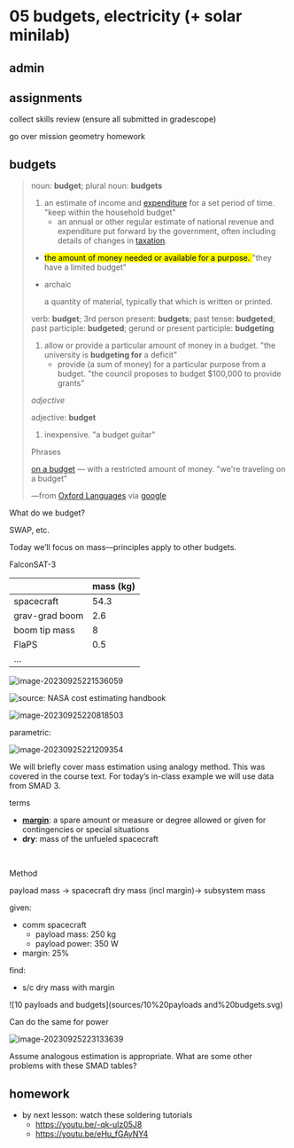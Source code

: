 # 05 budgets, electricity (+ solar minilab)



## admin



## assignments

collect skills review (ensure all submitted in gradescope)

go over mission geometry homework



## budgets

> noun: **budget**; plural noun: **budgets**
>
> 1. an estimate of income and [expenditure](https://www.google.com/search?client=firefox-b-1-d&sa=X&sca_esv=600152964&biw=1467&bih=794&sxsrf=ACQVn0_9oFpqcrOnlUKJa36u8lAHqfESCg:1705807338502&q=expenditure&si=AKbGX_q4mkMHy1Nmq4yITjHYVzepNZyjgEq-7QlV8kSZsYKEM8a3tQaTbp25nPi5hUT3NayRUD5TxvZzFdJGquIJvj1dAz09cWvp5aHCdk-98xHt8McC0Hc%3D&expnd=1) for a set period of time.
>    "keep within the household budget"
>    - an annual or other regular estimate of national revenue and expenditure  put forward by the government, often including details of changes in [taxation](https://www.google.com/search?client=firefox-b-1-d&sa=X&sca_esv=600152964&biw=1467&bih=794&sxsrf=ACQVn0_9oFpqcrOnlUKJa36u8lAHqfESCg:1705807338502&q=taxation&si=AKbGX_qNq0Y8zql7SxzZAf2-HTTOh1bw_qQCWikf_hJXTbtVcH6PqaNHKRArxaMSdc4yWYZfTmhBdoemzlCLKj7kOVauDLaIr23TmaN7f10jS178N21VwDw%3D&expnd=1).
>
> - <mark> the amount of money needed or available for a purpose. </mark>
>   "they have a limited budget"
>
> - archaic
>
>   a quantity of material, typically that which is written or printed.
>
> verb: **budget**; 3rd person present: **budgets**; past tense: **budgeted**; past participle: **budgeted**; gerund or present participle: **budgeting**
>
> 1. allow or provide a particular amount of money in a budget.
>     "the university is **budgeting for** a deficit"
>    - provide (a sum of money) for a particular purpose from a budget.
>      "the council proposes to budget $100,000 to provide grants"
> 
> *adjective*
>
> adjective: **budget**
>
> 1. inexpensive.
>     "a budget guitar"
> 
> 
>
> Phrases
>
> [on a budget](https://www.google.com/search?client=firefox-b-1-d&sa=X&sca_esv=600152964&biw=1467&bih=794&sxsrf=ACQVn0_9oFpqcrOnlUKJa36u8lAHqfESCg:1705807338502&q=on+a+budget&si=AKbGX_qUj39a0n8Hk2tbKEk9_Hqd9DBXowuAu_JzveN8ETGv0xDlQWBw4wRigtB6jfJAAp_knHf2ebwc6iTggkkw07jST4zAmXf-Qrur2se5TTxUgsmlVVA%3D&expnd=1) — with a restricted amount of money.
>"we're traveling on a budget"
> 
> —from [Oxford Languages](https://languages.oup.com/google-dictionary-en) via [google](https://www.google.com/search?client=firefox-b-1-d&sca_esv=600152964&sxsrf=ACQVn0-tTZpyDaoeznhTEfpI2498xCv_xg:1705807322379&q=budget&si=AKbGX_qMqBjhUm3ZRWjCp4_5aZjJTq2_RiUbdgNhdKPatseWO7xduRbipOdvIE7wl1tm_qT625Bfbpk84nL62PYNBcsN_ADVxg%3D%3D&expnd=1&sa=X&ved=2ahUKEwjsrYW8w-2DAxVmlmoFHWnyBQQQ2v4IegUIGxCCAQ&biw=1467&bih=794&dpr=1.25#ip=1)



What do we budget? 

SWAP, etc. 



Today we’ll focus on mass—principles apply to other budgets. 



FalconSAT-3

|                | mass (kg) |
| -------------- | --------- |
| spacecraft     | 54.3      |
| grav-grad boom | 2.6       |
| boom tip mass  | 8         |
| FlaPS          | 0.5       |
| …              |           |



![image-20230925221536059](sources/image-20230925221536059.png)



![source: NASA cost estimating handbook](sources/image-20230925220701537.png)



![image-20230925220818503](sources/image-20230925220818503.png)



parametric:

![image-20230925221209354](sources/image-20230925221209354.png)



We will briefly cover mass estimation using analogy method. This was covered in the course text. For today’s in-class example we will use data from SMAD 3. 



terms

- **[margin](https://www.merriam-webster.com/dictionary/margin)**: a spare amount or measure or degree allowed or given for contingencies or special situations
- **dry**: mass of the unfueled spacecraft

​	

Method

payload mass $\rightarrow$ spacecraft dry mass (incl margin)$\rightarrow$ subsystem mass



given: 

- comm spacecraft
  - payload mass: 250 kg 
  - payload power: 350 W
- margin: 25%

find: 

- s/c dry mass with margin



![10 payloads and budgets](sources/10%20payloads and%20budgets.svg)



Can do the same for power

![image-20230925223133639](sources/image-20230925223133639.png)



Assume analogous estimation is appropriate. What are some other problems with these SMAD tables?



## homework

- by next lesson: watch these soldering tutorials
  - https://youtu.be/-qk-ulz05J8
  - https://youtu.be/eHu_fGAyNY4

